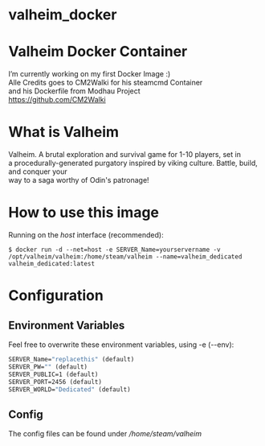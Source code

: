 # valheim_docker
# Valheim Docker Container

I’m currently working on my first Docker Image :) </br>
Alle Credits goes to CM2Walki for his steamcmd Container</br>
and his Dockerfile from Modhau Project</br>
https://github.com/CM2Walki

# What is Valheim
Valheim. A brutal exploration and survival game for 1-10 players, set in</br> a procedurally-generated purgatory 
inspired by viking culture. Battle, build, and conquer your </br>way to a saga worthy of Odin's patronage!

# How to use this image

Running on the *host* interface (recommended):<br/>
```console
$ docker run -d --net=host -e SERVER_Name=yourservername -v /opt/valheim/valheim:/home/steam/valheim --name=valheim_dedicated valheim_dedicated:latest
```

# Configuration
## Environment Variables
Feel free to overwrite these environment variables, using -e (--env):
```dockerfile
SERVER_Name="replacethis" (default)
SERVER_PW="" (default) 
SERVER_PUBLIC=1 (default)
SERVER_PORT=2456 (default)
SERVER_WORLD="Dedicated" (default)
```

## Config
The config files can be found under */home/steam/valheim*
